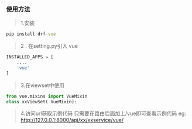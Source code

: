###  使用方法
> 1.安装
```cmd
pip install drf-vue
```

> 2 . 在setting.py引入 vue
```python
INSTALLED_APPS = [
    ....
    'vue'
]
```
> 3.在viewset中使用
```python
from vue.mixins import VueMixin
class xxViewSet( VueMixin): 

```

> 4.访问url获取示例代码
只需要在路由后面加上/vue即可查看示例代码
eg: http://127.0.0.1:8000/api/xx/xxservice/vue/

